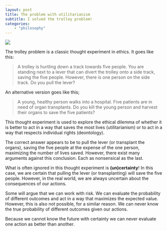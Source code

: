 ```yaml
---
layout: post
title: The problem with utilitarianism
subtitle: I solved the trolley problem!
categories:
    - "philosophy"
---
```


![]({{site.baseurl}}/assets/trolley-problem.png)

The trolley problem is a classic thought experiment in ethics. It goes like this:

> A trolley is hurtling down a track towards five people. You are standing next to a lever that can divert the trolley onto a side track, saving the five people. However, there is one person on the side track. Do you pull the lever?

An alternative version goes like this;

> A young, healthy person walks into a hospital. Five patients are in need of organ transplants. Do you kill the young person and harvest their organs to save the five patients?

This thought experiment is used to explore the ethical dilemma of whether it is better to act in a way that saves the most lives (utilitarianism) or to act in a way that respects individual rights (deontology).

The correct answer appears to be to pull the lever (or transplant the organs), saving the five people at the expense of the one person, maximizing the number of lives saved.
However, there exist many arguments against this conclusion. Each as nonsensical as the last.

What is often ignored in this thought experiment is __(un)certainty__! In this case, we are certain that pulling the lever (or transplanting) will save the five people. However, in the real world, we are always uncertain about the consequences of our actions.

Some will argue that we can work with risk. We can evaluate the probability of different outcomes and act in a way that maximizes the expected value. However, this is also not possible, for a similar reason. We can never know the true probability of different outcomes given our actions.

Because we cannot know the future with certainty we can never evaluate one action as better than another.

<!-- Consider the following scenario:

> A trolley is hurtling down a track towards five people. You are standing next to a lever that will probably divert (75%) the trolley onto a side track where one person is standing. But the train may derail and kill everyone (25%). Do you pull the lever?

Again, the correct answer appears to be to pull the lever, in expectation saving 3.75 people.
($0.75 \times 5 + 0.25 \times 0 = 3.75 $).
However, we have again assumed we can predict the future with certainty. Where did the 75% and 25% come from? How can we be sure that the trolley has a 75% chance of being diverted? -->